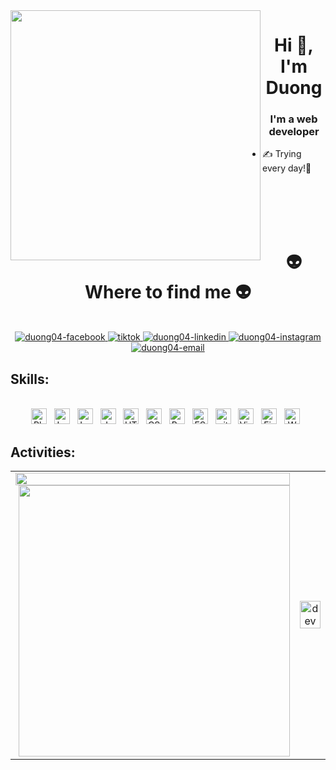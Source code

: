 <img align="left" width="400" src="https://github.githubassets.com/images/modules/profile/profile-first-repo.svg">
<h1 align="center">Hi 👋, I'm Duong</h1>
<p align="center">
  <h3 align="center">I'm a web developer</h3>
</p>


- ✍ Trying every day!💪

<br />
<br />
<br />
<br />

<h1 align="center">👽 Where to find me 👽</h1>
<br>
<!-- https://icons8.com -->
<div align="center">

  <a href="https://www.facebook.com/profile.php?id=100093887452815" target="_blank">
    <img src="https://img.icons8.com/bubbles/100/000000/facebook-new.png" alt="duong04-facebook" />
  </a>
  <a href="https://www.tiktok.com/@tinhsocode" target="_blank">
    <img src="https://img.icons8.com/?size=100&id=-x2V8Q63DerT&format=png&color=000000" alt="tiktok" />
  </a>
  <a href="https://www.linkedin.com/in/duong-nguyen-thanh-23538427a/" target="_blank">
    <img src="https://img.icons8.com/bubbles/100/000000/linkedin.png" alt="duong04-linkedin" />
  </a>
  <a href="https://www.instagram.com/tinhsocode/" target="_blank">
    <img src="https://img.icons8.com/bubbles/100/000000/instagram.png" alt="duong04-instagram" />
  </a>
  <a href="mailto:duongnt3092004t@gmail.com">
    <img src="https://img.icons8.com/bubbles/100/000000/apple-mail.png" alt="duong04-email" />
  </a>
</div>


## Skills:
<p align="center">
 <br>
<!-- https://simpleicons.org/ -->
<span><img src="https://img.shields.io/badge/PHP-282C34?logo=php&logoColor=777bb4" alt="Php logo" title="PHP" height="25" /></span>
&nbsp;
<span><img src="https://img.shields.io/badge/Laravel-282C34?logo=laravel&logoColor=FF2D20" alt="Laravel logo" title="Laravel" height="25" /></span>
&nbsp;
<span><img src="https://img.shields.io/badge/Mysql-282C34?logo=mysql&logoColor=4479a1" alt="Laravel logo" title="Laravel" height="25" /></span>
&nbsp;
<span><img src="https://img.shields.io/badge/JavaScript-282C34?logo=javascript&logoColor=F7DF1E" alt="JavaScript logo" title="JavaScript" height="25" /></span>
&nbsp;
<span><img src="https://img.shields.io/badge/HTML5-282C34?logo=html5&logoColor=E34F26" alt="HTML5 logo" title="HTML5" height="25" /></span>
&nbsp;
<span><img src="https://img.shields.io/badge/CSS3-282C34?logo=css3&logoColor=1572B6" alt="CSS3 logo" title="CSS3" height="25" /></span>
&nbsp;
<span><img src="https://img.shields.io/badge/Bootstrap-282C34?logo=bootstrap&logoColor=7952B3" alt="Bootstrap logo" title="Bootstrap" height="25" /></span>
&nbsp;
<span><img src="https://img.shields.io/badge/ESLint-282C34?logo=eslint&logoColor=4B32C3" alt="ESLint logo" title="ESLint" height="25" /></span>
&nbsp;
<span><img src="https://img.shields.io/badge/git-282C34?logo=git&logoColor=F05032" alt="git logo" title="git" height="25" /></span>
&nbsp;
<span><img src="https://img.shields.io/badge/VS%20Code-282C34?logo=visual-studio-code&logoColor=007ACC" alt="Visual Studio Code logo" title="Visual Studio Code" height="25" /></span>
&nbsp;
<span><img src="https://img.shields.io/badge/Firebase-282C34?logo=firebase&logoColor=FFCA28" alt="Firebase logo" title="Firebase" height="25" /></span>
&nbsp;
<span><img src="https://img.shields.io/badge/WordPress-282C34?logo=wordPress&logoColor=21759B" alt="WordPress logo" title="WordPress" height="25" /></span>
&nbsp;

<br>

</p>

## Activities:

<table style="width:100%;">
  <tr>
    <td>
      <a href="#" title="Duong04">
    <img width="100%" align="center" src="https://github-readme-stats.vercel.app/api/top-langs/?username=Duong04&hide=c%23,powershell,Mathematica,Ruby,Objective-C,Objective-C%2b%2b,Cuda&title_color=61dafb&text_color=ffffff&icon_color=61dafb&bg_color=20232a&langs_count=8&layout=compact&border_color=61dafb&hide_border=true" />
  </a>
      <a href="#" title="Duong04">
    <img align="right" width="434" src="https://github-readme-stats.vercel.app/api?username=Duong04&show_icons=true&theme=react&border_color=61dafb&hide_border=true" />
  </a>
    </td>
    <td>
      <p align="center"> 
        <img src="https://i.pinimg.com/originals/b7/93/ae/b793aebd01b9271b999d03dfaf76be21.gif" alt="dev" width="100%"/>
      </p>
    </td>
  </tr>
</table>
